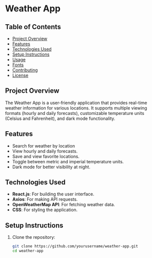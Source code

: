 # Weather App

## Table of Contents
- [Project Overview](#project-overview)
- [Features](#features)
- [Technologies Used](#technologies-used)
- [Setup Instructions](#setup-instructions)
- [Usage](#usage)
- [Fonts](#fonts)
- [Contributing](#contributing)
- [License](#license)

## Project Overview
The Weather App is a user-friendly application that provides real-time weather information for various locations. It supports multiple viewing formats (hourly and daily forecasts), customizable temperature units (Celsius and Fahrenheit), and dark mode functionality.

## Features
- Search for weather by location 
- View hourly and daily forecasts.
- Save and view favorite locations.
- Toggle between metric and imperial temperature units.
- Dark mode for better visibility at night.

## Technologies Used
- **React.js**: For building the user interface.
- **Axios**: For making API requests.
- **OpenWeatherMap API**: For fetching weather data.
- **CSS**: For styling the application.

## Setup Instructions
1. Clone the repository:
   ```bash
   git clone https://github.com/yourusername/weather-app.git
   cd weather-app
